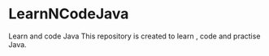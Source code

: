 # LearnNCodeJava
Learn and code Java
This repository is created to learn , code and practise Java.  
